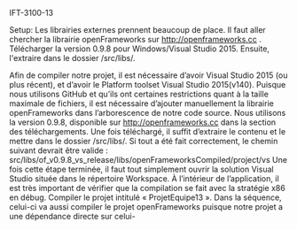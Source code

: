 IFT-3100-13

Setup:
Les librairies externes prennent beaucoup de place.
Il faut aller chercher la librairie openFrameworks sur http://openframeworks.cc . Télécharger la version 0.9.8 pour Windows/Visual Studio 2015. Ensuite, l'extraire dans le dossier /src/libs/.

Afin de compiler notre projet, il est nécessaire d’avoir Visual Studio 2015 (ou plus récent), et d’avoir le Platform toolset Visual Studio 2015(v140).  Puisque nous utilisons GitHub et qu’ils ont certaines restrictions quant à la taille maximale de fichiers, il est nécessaire d’ajouter manuellement la librairie openFrameworks dans l’arborescence de notre code source. Nous utilisons la version 0.9.8, disponible sur http://openframeworks.cc  dans la section des téléchargements. Une fois téléchargé, il suffit d’extraire le contenu et le mettre dans le dossier /src/libs/. Si tout a été fait correctement, le chemin suivant devrait être valide :
src/libs/of_v0.9.8_vs_release/libs/openFrameworksCompiled/project/vs
Une fois cette étape terminée, il faut tout simplement ouvrir la solution Visual Studio située dans le répertoire Workspace. À l’intérieur de l’application, il est très important de vérifier que la compilation se fait avec la stratégie x86 en débug. Compiler le projet intitulé « ProjetEquipe13 ». Dans la séquence, celui-ci va aussi compiler le projet openFrameworks puisque notre projet a une dépendance directe sur celui-
